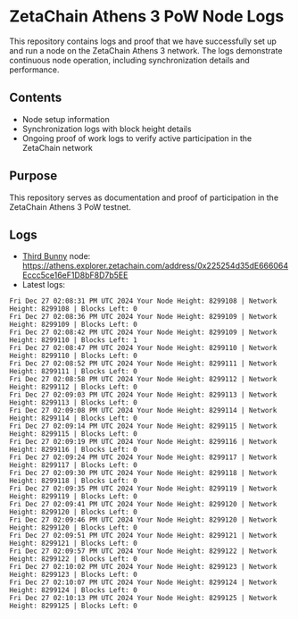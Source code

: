 # ZetaChain Athens 3 PoW Node Logs
This repository contains logs and proof that we have successfully set up and run a node on the ZetaChain Athens 3 network. The logs demonstrate continuous node operation, including synchronization details and performance.

## Contents
- Node setup information
- Synchronization logs with block height details
- Ongoing proof of work logs to verify active participation in the ZetaChain network

## Purpose
This repository serves as documentation and proof of participation in the ZetaChain Athens 3 PoW testnet.

## Logs

- [Third Bunny](https://thirdbunny.xyz/) node: https://athens.explorer.zetachain.com/address/0x225254d35dE666064Eccc5ce16eF1D8bF8D7b5EE
- Latest logs:
```
Fri Dec 27 02:08:31 PM UTC 2024 Your Node Height: 8299108 | Network Height: 8299108 | Blocks Left: 0
Fri Dec 27 02:08:36 PM UTC 2024 Your Node Height: 8299109 | Network Height: 8299109 | Blocks Left: 0
Fri Dec 27 02:08:42 PM UTC 2024 Your Node Height: 8299109 | Network Height: 8299110 | Blocks Left: 1
Fri Dec 27 02:08:47 PM UTC 2024 Your Node Height: 8299110 | Network Height: 8299110 | Blocks Left: 0
Fri Dec 27 02:08:52 PM UTC 2024 Your Node Height: 8299111 | Network Height: 8299111 | Blocks Left: 0
Fri Dec 27 02:08:58 PM UTC 2024 Your Node Height: 8299112 | Network Height: 8299112 | Blocks Left: 0
Fri Dec 27 02:09:03 PM UTC 2024 Your Node Height: 8299113 | Network Height: 8299113 | Blocks Left: 0
Fri Dec 27 02:09:08 PM UTC 2024 Your Node Height: 8299114 | Network Height: 8299114 | Blocks Left: 0
Fri Dec 27 02:09:14 PM UTC 2024 Your Node Height: 8299115 | Network Height: 8299115 | Blocks Left: 0
Fri Dec 27 02:09:19 PM UTC 2024 Your Node Height: 8299116 | Network Height: 8299116 | Blocks Left: 0
Fri Dec 27 02:09:24 PM UTC 2024 Your Node Height: 8299117 | Network Height: 8299117 | Blocks Left: 0
Fri Dec 27 02:09:30 PM UTC 2024 Your Node Height: 8299118 | Network Height: 8299118 | Blocks Left: 0
Fri Dec 27 02:09:35 PM UTC 2024 Your Node Height: 8299119 | Network Height: 8299119 | Blocks Left: 0
Fri Dec 27 02:09:41 PM UTC 2024 Your Node Height: 8299120 | Network Height: 8299120 | Blocks Left: 0
Fri Dec 27 02:09:46 PM UTC 2024 Your Node Height: 8299120 | Network Height: 8299120 | Blocks Left: 0
Fri Dec 27 02:09:51 PM UTC 2024 Your Node Height: 8299121 | Network Height: 8299121 | Blocks Left: 0
Fri Dec 27 02:09:57 PM UTC 2024 Your Node Height: 8299122 | Network Height: 8299122 | Blocks Left: 0
Fri Dec 27 02:10:02 PM UTC 2024 Your Node Height: 8299123 | Network Height: 8299123 | Blocks Left: 0
Fri Dec 27 02:10:07 PM UTC 2024 Your Node Height: 8299124 | Network Height: 8299124 | Blocks Left: 0
Fri Dec 27 02:10:13 PM UTC 2024 Your Node Height: 8299125 | Network Height: 8299125 | Blocks Left: 0
```

